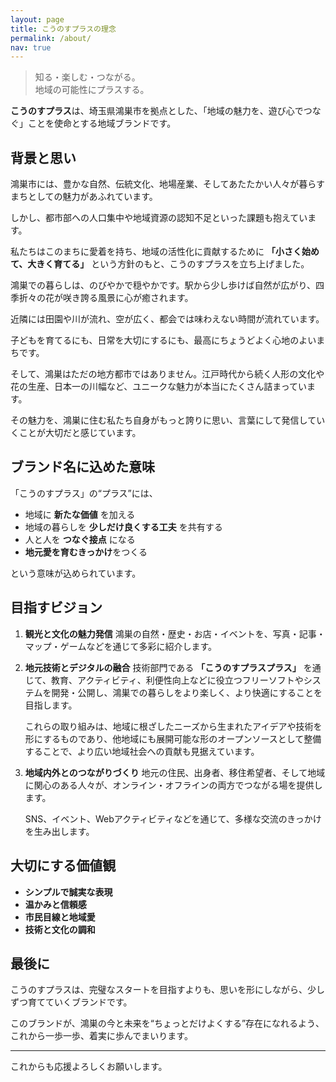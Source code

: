 ```yaml
---
layout: page
title: こうのすプラスの理念
permalink: /about/
nav: true
---
```


> 知る・楽しむ・つながる。<br>地域の可能性にプラスする。

**こうのすプラス**は、埼玉県鴻巣市を拠点とした、「地域の魅力を、遊び心でつなぐ」ことを使命とする地域ブランドです。

## 背景と思い

鴻巣市には、豊かな自然、伝統文化、地場産業、そしてあたたかい人々が暮らすまちとしての魅力があふれています。

しかし、都市部への人口集中や地域資源の認知不足といった課題も抱えています。

私たちはこのまちに愛着を持ち、地域の活性化に貢献するために **「小さく始めて、大きく育てる」** という方針のもと、こうのすプラスを立ち上げました。

鴻巣での暮らしは、のびやかで穏やかです。駅から少し歩けば自然が広がり、四季折々の花が咲き誇る風景に心が癒されます。

近隣には田園や川が流れ、空が広く、都会では味わえない時間が流れています。

子どもを育てるにも、日常を大切にするにも、最高にちょうどよく心地のよいまちです。

そして、鴻巣はただの地方都市ではありません。江戸時代から続く人形の文化や花の生産、日本一の川幅など、ユニークな魅力が本当にたくさん詰まっています。

その魅力を、鴻巣に住む私たち自身がもっと誇りに思い、言葉にして発信していくことが大切だと感じています。

## ブランド名に込めた意味

「こうのすプラス」の“プラス”には、

* 地域に **新たな価値** を加える
* 地域の暮らしを **少しだけ良くする工夫** を共有する
* 人と人を **つなぐ接点** になる
* **地元愛を育むきっかけ**をつくる

という意味が込められています。

## 目指すビジョン

1. **観光と文化の魅力発信**
   鴻巣の自然・歴史・お店・イベントを、写真・記事・マップ・ゲームなどを通じて多彩に紹介します。

2. **地元技術とデジタルの融合**
   技術部門である **「こうのすプラスプラス」** を通じて、教育、アクティビティ、利便性向上などに役立つフリーソフトやシステムを開発・公開し、鴻巣での暮らしをより楽しく、より快適にすることを目指します。
   
   これらの取り組みは、地域に根ざしたニーズから生まれたアイデアや技術を形にするものであり、他地域にも展開可能な形のオープンソースとして整備することで、より広い地域社会への貢献も見据えています。

3. **地域内外とのつながりづくり**
   地元の住民、出身者、移住希望者、そして地域に関心のある人々が、オンライン・オフラインの両方でつながる場を提供します。
   
   SNS、イベント、Webアクティビティなどを通じて、多様な交流のきっかけを生み出します。

## 大切にする価値観

* **シンプルで誠実な表現**
* **温かみと信頼感**
* **市民目線と地域愛**
* **技術と文化の調和**

## 最後に

こうのすプラスは、完璧なスタートを目指すよりも、思いを形にしながら、少しずつ育てていくブランドです。

このブランドが、鴻巣の今と未来を“ちょっとだけよくする”存在になれるよう、これから一歩一歩、着実に歩んでまいります。

---

これからも応援よろしくお願いします。
